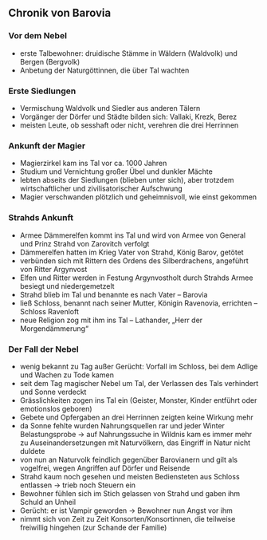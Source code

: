 





## Chronik von Barovia

### Vor dem Nebel
- erste Talbewohner: druidische Stämme in Wäldern (Waldvolk) und Bergen (Bergvolk)  
- Anbetung der Naturgöttinnen, die über Tal wachten  





### Erste Siedlungen
- Vermischung Waldvolk und Siedler aus anderen Tälern  
- Vorgänger der Dörfer und Städte bilden sich: Vallaki, Krezk, Berez  
- meisten Leute, ob sesshaft oder nicht, verehren die drei Herrinnen  






### Ankunft der Magier



- Magierzirkel kam ins Tal vor ca. 1000 Jahren  
- Studium und Vernichtung großer Übel und dunkler Mächte  
- lebten abseits der Siedlungen (blieben unter sich), aber trotzdem wirtschaftlicher und zivilisatorischer Aufschwung  
- Magier verschwanden plötzlich und geheimnisvoll, wie einst gekommen  

### Strahds Ankunft











- Armee Dämmerelfen kommt ins Tal und wird von Armee von General und Prinz Strahd von Zarovitch verfolgt  
- Dämmerelfen hatten im Krieg Vater von Strahd, König Barov, getötet  
- verbünden sich mit Rittern des Ordens des Silberdrachens, angeführt von Ritter Argynvost  
- Elfen und Ritter werden in Festung Argynvostholt durch Strahds Armee besiegt und niedergemetzelt  
- Strahd blieb im Tal und benannte es nach Vater – Barovia  
- ließ Schloss, benannt nach seiner Mutter, Königin Ravenovia, errichten – Schloss Ravenloft  
- neue Religion zog mit ihm ins Tal – Lathander, „Herr der Morgendämmerung“  



### Der Fall der Nebel
- wenig bekannt zu Tag außer Gerücht: Vorfall im Schloss, bei dem Adlige und Wachen zu Tode kamen  
- seit dem Tag magischer Nebel um Tal, der Verlassen des Tals verhindert und Sonne verdeckt  
- Grässlichkeiten zogen ins Tal ein (Geister, Monster, Kinder entführt oder emotionslos geboren)  
- Gebete und Opfergaben an drei Herrinnen zeigten keine Wirkung mehr  
- da Sonne fehlte wurden Nahrungsquellen rar und jeder Winter Belastungsprobe → auf Nahrungssuche in Wildnis kam es immer mehr zu Auseinandersetzungen mit Naturvölkern, das Eingriff in Natur nicht duldete  
- von nun an Naturvolk feindlich gegenüber Barovianern und gilt als vogelfrei, wegen Angriffen auf Dörfer und Reisende  
- Strahd kaum noch gesehen und meisten Bediensteten aus Schloss entlassen → trieb noch Steuern ein  
- Bewohner fühlen sich im Stich gelassen von Strahd und gaben ihm Schuld an Unheil  
- Gerücht: er ist Vampir geworden → Bewohner nun Angst vor ihm  
- nimmt sich von Zeit zu Zeit Konsorten/Konsortinnen, die teilweise freiwillig hingehen (zur Schande der Familie)  


